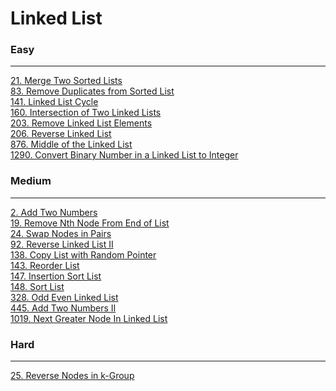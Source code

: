 # Linked List

### Easy
---
[21. Merge Two Sorted Lists](solutions/0021-Merge%20Two%20Sorted%20Lists.md)</br>
[83. Remove Duplicates from Sorted List](solutions/0083-Remove%20Duplicates%20from%20Sorted%20List.md)</br>
[141. Linked List Cycle](solutions/0141-Linked%20List%20Cycle.md)</br>
[160. Intersection of Two Linked Lists](solutions/0160-Intersection%20of%20Two%20Linked%20Lists.md)</br>
[203. Remove Linked List Elements](solutions/0203-Remove%20Linked%20List%20Elements.md)</br>
[206. Reverse Linked List](solutions/0206-Reverse%20Linked%20List.md)</br>
[876. Middle of the Linked List](solutions/0876-Middle%20of%20the%20Linked%20List.md)</br>
[1290. Convert Binary Number in a Linked List to Integer](solutions/1290-Convert%20Binary%20Number%20in%20a%20Linked%20List%20to%20Integer.md)</br>

### Medium
---
[2. Add Two Numbers](solutions/0002-Add%20Two%20Numbers.md)</br>
[19. Remove Nth Node From End of List](solutions/0019-Remove%20Nth%20Node%20From%20End%20of%20List.md)</br>
[24. Swap Nodes in Pairs](solutions/0024-Swap%20Nodes%20in%20Pairs.md)</br>
[92. Reverse Linked List II](solutions/0092-Reverse%20Linked%20List%20II.md)</br>
[138. Copy List with Random Pointer](solutions/0138-Copy%20List%20with%20Random%20Pointer.md)</br>
[143. Reorder List](solutions/0143-Reorder%20List.md)</br>
[147. Insertion Sort List](solutions/0147-Insertion%20Sort%20List.md)</br>
[148. Sort List](solutions/0148-Sort%20List.md)</br>
[328. Odd Even Linked List](solutions/0328-Odd%20Even%20Linked%20List.md)</br>
[445. Add Two Numbers II](solutions/0445-Add%20Two%20Numbers%20II.md)</br>
[1019. Next Greater Node In Linked List](solutions/1019-Next%20Greater%20Node%20In%20Linked%20List.md)</br>

### Hard
---
[25. Reverse Nodes in k-Group](solutions/0025-Reverse%20Nodes%20in%20k-Groups.md)</br>